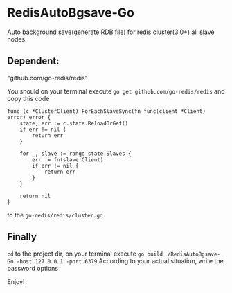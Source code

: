 # RedisAutoBgsave-Go
Auto background save(generate RDB file) for redis cluster(3.0+) all slave nodes.

## Dependent:
"github.com/go-redis/redis"

You should on your terminal execute `go get github.com/go-redis/redis`
and copy this code
```
func (c *ClusterClient) ForEachSlaveSync(fn func(client *Client) error) error {
	state, err := c.state.ReloadOrGet()
	if err != nil {
		return err
	}

	for _, slave := range state.Slaves {
		err := fn(slave.Client)
		if err != nil {
			return err
		}
	}

	return nil
}
```
to the `go-redis/redis/cluster.go`

## Finally
`cd` to the project dir, on your terminal execute `go build`
`./RedisAutoBgsave-Go -host 127.0.0.1 -port 6379`
According to your actual situation, write the password options

Enjoy!
